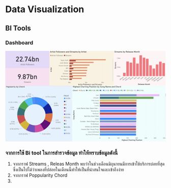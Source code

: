 # Data Visualization

## BI Tools

### Dashboard

![img](https://github.com/sit-2021-int214/001-Spotify-Top/blob/main/powerBi-final.png)

### จากการใช้ Bi tool ในการสำรวจข้อมูล ทำให้ทราบข้อมูลดังนี้

1. จากกราฟ Streams , Releas Month พบว่าในช่วงเดือนมิถุนายนมีการเข้าใช้บริการบ่อยที่สุด ซึ่งเป็นไปได้ว่าเพลงที่ปล่อยในเดือนนี้ทำให้เป็นที่น่าสนใจและเข้าถึงง่าย
2. จากกราฟ Poppularity Chord 
3. 
